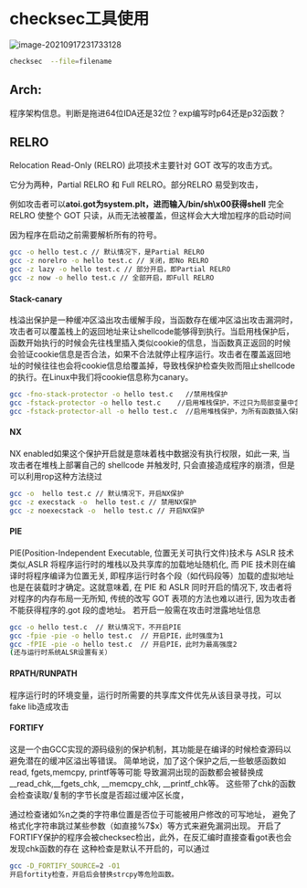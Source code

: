 # checksec工具使用

<img src="https://xiuxiu-1306082599.cos.ap-beijing.myqcloud.com/xiao/image-20210917231733128.png" alt="image-20210917231733128"  />



```sh
checksec  --file=filename
```



## Arch:

程序架构信息。判断是拖进64位IDA还是32位？exp编写时p64还是p32函数？

## RELRO

Relocation Read-Only (RELRO) 此项技术主要针对 GOT 改写的攻击方式。

它分为两种，Partial RELRO 和 Full RELRO。部分RELRO 易受到攻击，

例如攻击者可以**atoi.got为system.plt，进而输入/bin/sh\x00获得shell**
完全RELRO 使整个 GOT 只读，从而无法被覆盖，但这样会大大增加程序的启动时间

因为程序在启动之前需要解析所有的符号。

```bash
gcc -o hello test.c // 默认情况下，是Partial RELRO
gcc -z norelro -o hello test.c // 关闭，即No RELRO
gcc -z lazy -o hello test.c // 部分开启，即Partial RELRO
gcc -z now -o hello test.c // 全部开启，即Full RELRO
```

#### Stack-canary

栈溢出保护是一种缓冲区溢出攻击缓解手段，当函数存在缓冲区溢出攻击漏洞时，攻击者可以覆盖栈上的返回地址来让shellcode能够得到执行。当启用栈保护后，函数开始执行的时候会先往栈里插入类似cookie的信息，当函数真正返回的时候会验证cookie信息是否合法，如果不合法就停止程序运行。攻击者在覆盖返回地址的时候往往也会将cookie信息给覆盖掉，导致栈保护检查失败而阻止shellcode的执行。在Linux中我们将cookie信息称为canary。

```bash
gcc -fno-stack-protector -o hello test.c   //禁用栈保护
gcc -fstack-protector -o hello test.c    //启用堆栈保护，不过只为局部变量中含有 char 数组的函数插入保护代码
gcc -fstack-protector-all -o hello test.c  //启用堆栈保护，为所有函数插入保护代码
```

#### NX

NX enabled如果这个保护开启就是意味着栈中数据没有执行权限，如此一来, 当攻击者在堆栈上部署自己的 shellcode 并触发时, 只会直接造成程序的崩溃，但是可以利用rop这种方法绕过

```bash
gcc -o  hello test.c // 默认情况下，开启NX保护
gcc -z execstack -o  hello test.c // 禁用NX保护
gcc -z noexecstack -o  hello test.c // 开启NX保护
```

#### PIE

PIE(Position-Independent Executable, 位置无关可执行文件)技术与 ASLR 技术类似,ASLR 将程序运行时的堆栈以及共享库的加载地址随机化, 而 PIE 技术则在编译时将程序编译为位置无关, 即程序运行时各个段（如代码段等）加载的虚拟地址也是在装载时才确定。这就意味着, 在 PIE 和 ASLR 同时开启的情况下, 攻击者将对程序的内存布局一无所知, 传统的改写
GOT 表项的方法也难以进行, 因为攻击者不能获得程序的.got 段的虚地址。
若开启一般需在攻击时泄露地址信息

```bash
gcc -o hello test.c  // 默认情况下，不开启PIE
gcc -fpie -pie -o hello test.c  // 开启PIE，此时强度为1
gcc -fPIE -pie -o hello test.c  // 开启PIE，此时为最高强度2
(还与运行时系统ALSR设置有关）
```

#### RPATH/RUNPATH

程序运行时的环境变量，运行时所需要的共享库文件优先从该目录寻找，可以fake lib造成攻击


#### FORTIFY

这是一个由GCC实现的源码级别的保护机制，其功能是在编译的时候检查源码以避免潜在的缓冲区溢出等错误。
简单地说，加了这个保护之后,一些敏感函数如read, fgets,memcpy, printf等等可能
导致漏洞出现的函数都会被替换成__read_chk,__fgets_chk, __memcpy_chk, __printf_chk等。
这些带了chk的函数会检查读取/复制的字节长度是否超过缓冲区长度，

通过检查诸如%n之类的字符串位置是否位于可能被用户修改的可写地址，
避免了格式化字符串跳过某些参数（如直接%7$x）等方式来避免漏洞出现。
开启了FORTIFY保护的程序会被checksec检出，此外，在反汇编时直接查看got表也会发现chk函数的存在
这种检查是默认不开启的，可以通过

```bash
gcc -D_FORTIFY_SOURCE=2 -O1
开启fortity检查，开启后会替换strcpy等危险函数。
```